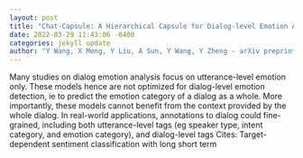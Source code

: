 ```yaml
--- 
layout: post 
title: "Chat-Capsule: A Hierarchical Capsule for Dialog-level Emotion Analysis" 
date: 2022-03-29 11:43:06 -0400 
categories: jekyll update 
author: "Y Wang, X Meng, Y Liu, A Sun, Y Wang, Y Zheng - arXiv preprint arXiv , 2022" 
--- 
```

Many studies on dialog emotion analysis focus on utterance-level emotion only. These models hence are not optimized for dialog-level emotion detection, ie to predict the emotion category of a dialog as a whole. More importantly, these models cannot benefit from the context provided by the whole dialog. In real-world applications, annotations to dialog could fine-grained, including both utterance-level tags (eg speaker type, intent category, and emotion category), and dialog-level tags Cites: Target-dependent sentiment classification with long short term